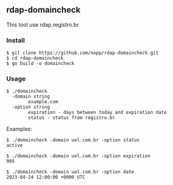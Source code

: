 ## rdap-domaincheck

This tool use rdap.registro.br

### Install
```
$ git clone https://github.com/nopp/rdap-domaincheck.git
$ cd rdap-domaincheck
$ go build -o domaincheck
```

### Usage
```
$ ./domaincheck
  -domain string
    	example.com
  -option string
    	expiration - days between today and expiration date
    	status - status from registro.br
```
Examples:
```
$ ./domaincheck -domain uol.com.br -option status
active
```

```
$ ./domaincheck -domain uol.com.br -option expiration
905
```

```
$ ./domaincheck -domain uol.com.br -option date
2023-04-24 12:00:00 +0000 UTC
```